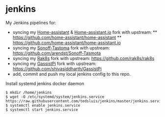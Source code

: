# jenkins

My Jenkins pipelines for:

* syncing my [Home-assistant](https://github.com/tedsluis/home-assistant) & [Home-assistant.io](https://github.com/tedsluis/home-assistant.io) fork with upstream: 
** https://github.com/home-assistant/home-assistant
** https://github.com/home-assistant/home-assistant.io
* syncing my [Sonoff-Tastoma](https://github.com/tedsluis/Sonoff-Tasmota) fork with upstream: https://github.com/arendst/Sonoff-Tasmota
* syncing my [Rak8s](https://github.com/tedsluis/rak8s) fork with upstream: https://github.com/rak8s/rak8s
* syncing my [GassistPi](https://github.com/tedsluis/GassistPi) fork with upstream: https://github.com/shivasiddharth/GassistPi
* add, commit and push my local jenkins config to this repo. 

Install systemd jenkins docker daemon
```
$ mkdir /home/jenkins
$ wget -O /etc/systemd/system/jenkins.service https://raw.githubusercontent.com/tedsluis/jenkins/master/jenkins.service
$ systemctl enable jenkins.service
$ systemctl start jenkins.service
```
